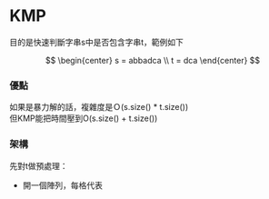 # KMP
目的是快速判斷字串s中是否包含字串t，範例如下 

$$ 
\begin{center}
s = abbadca \\
t = dca
\end{center}
$$

### 優點
如果是暴力解的話，複雜度是Ｏ(s.size() * t.size()) <br>
但KMP能把時間壓到O(s.size() + t.size()) <br>

### 架構

先對t做預處理：
- 開一個陣列，每格代表
